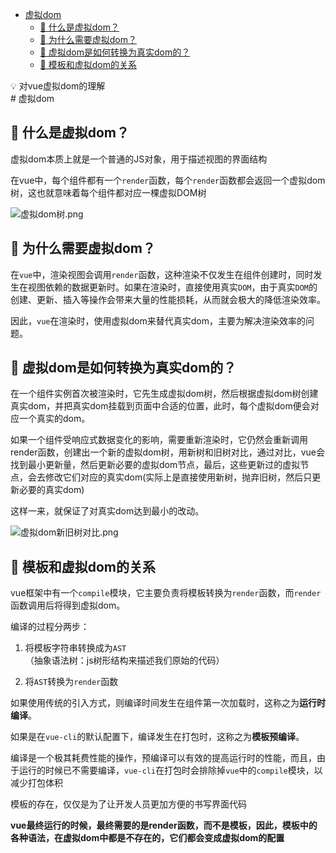 <!--
 * @Author: luoxi
 * @LastEditTime: 2022-01-30 23:21:17
 * @LastEditors: your name
 * @Description: 虚拟dom笔记
-->

- [虚拟dom](#虚拟dom)
  - [🤔 什么是虚拟dom？](#-什么是虚拟dom)
  - [🤔 为什么需要虚拟dom？](#-为什么需要虚拟dom)
  - [🤔 虚拟dom是如何转换为真实dom的？](#-虚拟dom是如何转换为真实dom的)
  - [🤔 模板和虚拟dom的关系](#-模板和虚拟dom的关系)
<aside>
💡 对vue虚拟dom的理解
</aside>
# 虚拟dom

## 🤔 什么是虚拟dom？

虚拟dom本质上就是一个普通的JS对象，用于描述视图的界面结构

在vue中，每个组件都有一个``render``函数，每个``render``函数都会返回一个虚拟dom树，这也就意味着每个组件都对应一棵虚拟DOM树

<!-- ![虚拟dom树](/assets/虚拟dom树.png) -->
![虚拟dom树.png](https://s2.loli.net/2022/01/30/MGjrXx1EJAdq8OU.png)

##  🤔 为什么需要虚拟dom？

在`vue`中，渲染视图会调用``render``函数，这种渲染不仅发生在组件创建时，同时发生在视图依赖的数据更新时。如果在渲染时，直接使用真实``DOM``，由于真实``DOM``的创建、更新、插入等操作会带来大量的性能损耗，从而就会极大的降低渲染效率。

因此，``vue``在渲染时，使用虚拟dom来替代真实dom，主要为解决渲染效率的问题。

## 🤔 虚拟dom是如何转换为真实dom的？

在一个组件实例首次被渲染时，它先生成虚拟dom树，然后根据虚拟dom树创建真实dom，并把真实dom挂载到页面中合适的位置，此时，每个虚拟dom便会对应一个真实的dom。

如果一个组件受响应式数据变化的影响，需要重新渲染时，它仍然会重新调用render函数，创建出一个新的虚拟dom树，用新树和旧树对比，通过对比，vue会找到最小更新量，然后更新必要的虚拟dom节点，最后，这些更新过的虚拟节点，会去修改它们对应的真实dom(实际上是直接使用新树，抛弃旧树，然后只更新必要的真实dom)

这样一来，就保证了对真实dom达到最小的改动。

<!-- ![虚拟dom新旧树对比](/assets/虚拟dom新旧树对比.png) -->
![虚拟dom新旧树对比.png](https://s2.loli.net/2022/01/30/CIrKFdeSTxw73Ba.png)

##  🤔 模板和虚拟dom的关系

vue框架中有一个``compile``模块，它主要负责将模板转换为`render`函数，而``render``函数调用后将得到虚拟dom。

编译的过程分两步：

1. 将模板字符串转换成为`AST`（抽象语法树：js树形结构来描述我们原始的代码）

2. 将``AST``转换为``render``函数

如果使用传统的引入方式，则编译时间发生在组件第一次加载时，这称之为**运行时编译**。

如果是在`vue-cli`的默认配置下，编译发生在打包时，这称之为**模板预编译**。

编译是一个极其耗费性能的操作，预编译可以有效的提高运行时的性能，而且，由于运行的时候已不需要编译，`vue-cli`在打包时会排除掉`vue`中的`compile`模块，以减少打包体积

模板的存在，仅仅是为了让开发人员更加方便的书写界面代码

**vue最终运行的时候，最终需要的是render函数，而不是模板，因此，模板中的各种语法，在虚拟dom中都是不存在的，它们都会变成虚拟dom的配置**
